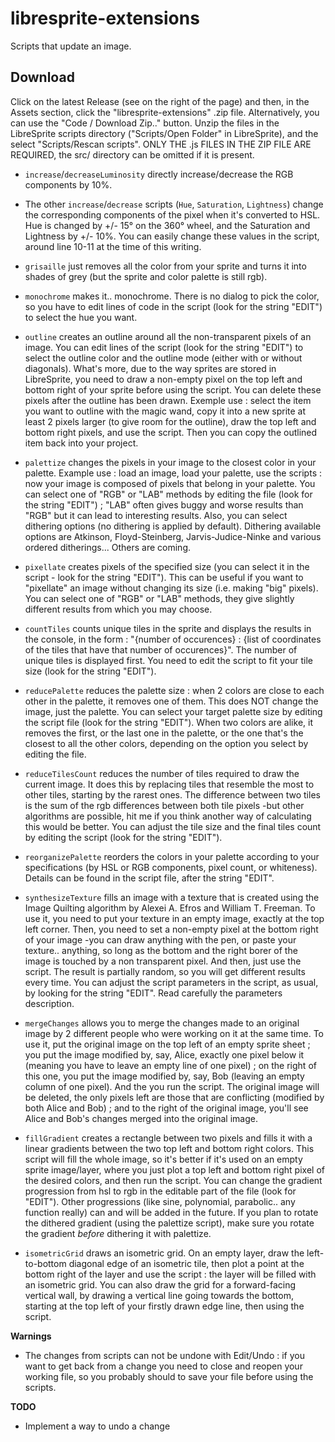 # libresprite-extensions
Scripts that update an image. 

## Download 
Click on the latest Release (see on the right of the page) and then, in the Assets section, click the "libresprite-extensions" .zip file. Alternatively, you can use the "Code / Download Zip.." button. 
Unzip the files in the LibreSprite scripts directory ("Scripts/Open Folder" in LibreSprite), and the select "Scripts/Rescan scripts". ONLY THE .js FILES IN THE ZIP FILE ARE REQUIRED, the src/ directory can be omitted if it is present. 

- `increase`/`decreaseLuminosity` directly increase/decrease the RGB components by 10%.

- The other `increase`/`decrease` scripts (`Hue`, `Saturation`, `Lightness`) change the corresponding components of the pixel when it's converted to HSL. Hue is changed by +/- 15° on the 360° wheel, and the Saturation and Lightness by +/- 10%. 
You can easily change these values in the script, around line 10-11 at the time of this writing.

- `grisaille` just removes all the color from your sprite and turns it into shades of grey (but the sprite and color palette is still rgb). 

- `monochrome` makes it.. monochrome. There is no dialog to pick the color, so you have to edit lines of code in the script (look for the string "EDIT") to select the hue you want.

- `outline` creates an outline around all the non-transparent pixels of an image. You can edit lines of the script (look for the string "EDIT") to select the outline color and the outline mode (either with or without diagonals). What's more, due to the way sprites are stored in LibreSprite, you need to draw a non-empty pixel on the top left and bottom right of your sprite before using the script. You can delete these pixels after the outline has been drawn.
Exemple use : select the item you want to outline with the magic wand, copy it into a new sprite at least 2 pixels larger (to give room for the outline), draw the top left and bottom right pixels, and use the script. Then you can copy the outlined item back into your project.

- `palettize` changes the pixels in your image to the closest color in your palette. Example use : load an image, load your palette, use the scripts : now your image is composed of pixels that belong in your palette. You can select one of "RGB" or "LAB" methods by editing the file (look for the string "EDIT") ; "LAB" often gives buggy and worse results than "RGB" but it can lead to interesting results. Also, you can select dithering options (no dithering is applied by default). Dithering available options are Atkinson, Floyd-Steinberg, Jarvis-Judice-Ninke and various ordered ditherings... Others are coming. 

- `pixellate` creates pixels of the specified size (you can select it in the script - look for the string "EDIT"). This can be useful if you want to "pixellate" an image without changing its size (i.e. making "big" pixels). You can select one of "RGB" or "LAB" methods, they give slightly different results from which you may choose. 

- `countTiles` counts unique tiles in the sprite and displays the results in the console, in the form : "{number of occurences} : {list of coordinates of the tiles that have that number of occurences}". The number of unique tiles is displayed first. You need to edit the script to fit your tile size (look for the string "EDIT").

- `reducePalette` reduces the palette size : when 2 colors are close to each other in the palette, it removes one of them. This does NOT change the image, just the palette. You can select your target palette size by editing the script file (look for the string "EDIT"). 
When two colors are alike, it removes the first, or the last one in the palette, or the one that's the closest to all the other colors, depending on the option you select by editing the file.

- `reduceTilesCount` reduces the number of tiles required to draw the current image. It does this by replacing tiles that resemble the most to other tiles, starting by the rarest ones. The difference between two tiles is the sum of the rgb differences between both tile pixels -but other algorithms are possible, hit me if you think another way of calculating this would be better. You can adjust the tile size and the final tiles count by editing the script (look for the string "EDIT").

- `reorganizePalette` reorders the colors in your palette according to your specifications (by HSL or RGB components, pixel count, or whiteness). Details can be found in the script file, after the string "EDIT".

- `synthesizeTexture` fills an image with a texture that is created using the Image Quilting algorithm by Alexei A. Efros and William T. Freeman. To use it, you need to put your texture in an empty image, exactly at the top left corner. Then, you need to set a non-empty pixel at the bottom right of your image -you can draw anything with the pen, or paste your texture.. anything, so long as the bottom and the right borer of the image is touched by a non transparent pixel. And then, just use the script. The result is partially random, so you will get different results every time. You can adjust the script parameters in the script, as usual, by looking for the string "EDIT". Read carefully the parameters description.

- `mergeChanges` allows you to merge the changes made to an original image by 2 different people who were working on it at the same time. To use it, put the original image on the top left of an empty sprite sheet ; you put the image modified by, say, Alice, exactly one pixel below it (meaning you have to leave an empty line of one pixel) ; on the right of this one, you put the image modified by, say, Bob (leaving an empty column of one pixel). And the you run the script. The original image will be deleted, the only pixels left are those that are conflicting (modified by both Alice and Bob) ; and to the right of the original image, you'll see Alice and Bob's changes merged into the original image.

- `fillGradient` creates a rectangle between two pixels and fills it with a linear gradients between the two top left and bottom right colors. This script will fill the whole image, so it's better if it's used on an empty sprite image/layer, where you just plot a top left and bottom right pixel of the desired colors, and then run the script. You can change the gradient progression from hsl to rgb in the editable part of the file (look for "EDIT"). Other progressions (like sine, polynomial, parabolic.. any function really) can and will be added in the future. If you plan to rotate the dithered gradient (using the palettize script), make sure you rotate the gradient _before_ dithering it with palettize.

- `isometricGrid` draws an isometric grid. On an empty layer, draw the left-to-bottom diagonal edge of an isometric tile, then plot a point at the bottom right of the layer and use the script : the layer will be filled with an isometric grid. You can also draw the grid for a forward-facing vertical wall, by drawing a vertical line going towards the bottom, starting at the top left of your firstly drawn edge line, then using the script. 

**Warnings**

- The changes from scripts can not be undone with Edit/Undo : if you want to get back from a change you need to close and reopen your working file, so you probably should to save your file before using the scripts. 

**TODO** 

- Implement a way to undo a change
